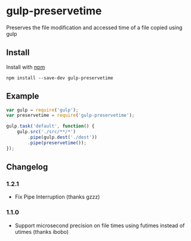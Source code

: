# gulp-preservetime

Preserves the file modification and accessed time of a file copied using gulp

## Install

Install with [npm](https://npmjs.org/package/gulp-preservetime)

```
npm install --save-dev gulp-preservetime
```

## Example

```js
var gulp = require('gulp');
var preservetime = require('gulp-preservetime');

gulp.task('default', function() {
	gulp.src('./src/**/*')
		.pipe(gulp.dest('./dest'))
		.pipe(preservetime());
});
```

## Changelog

### 1.2.1
* Fix Pipe Interruption (thanks gzzz)
### 1.1.0
* Support microsecond precision on file times using futimes instead of utimes (thanks ibobo)